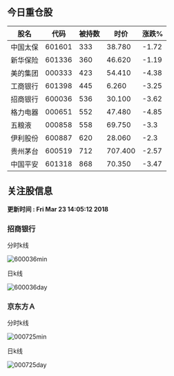 
## 今日重仓股 

|股名|代码|被持数|时价|涨跌%|
|---|---|---|---|---|
|中国太保|601601|333|38.780|-1.72|
|新华保险|601336|360|46.620|-1.19|
|美的集团|000333|423|54.410|-4.38|
|工商银行|601398|445|6.260|-3.25|
|招商银行|600036|536|30.100|-3.62|
|格力电器|000651|552|47.480|-4.85|
|五粮液|000858|558|69.750|-3.3|
|伊利股份|600887|620|28.060|-2.3|
|贵州茅台|600519|712|707.400|-2.57|
|中国平安|601318|868|70.350|-3.47|

## 关注股信息
**更新时间 : Fri Mar 23 14:05:12 2018**
### 招商银行 
分时k线

![600036min](http://image.sinajs.cn/newchart/min/n/sh600036.gif)

日k线

![600036day](http://image.sinajs.cn/newchart/daily/n/sh600036.gif)

### 京东方Ａ 
分时k线

![000725min](http://image.sinajs.cn/newchart/min/n/sz000725.gif)

日k线

![000725day](http://image.sinajs.cn/newchart/daily/n/sz000725.gif)
